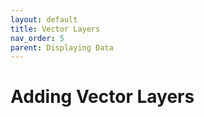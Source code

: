 ```yaml
---
layout: default
title: Vector Layers
nav_order: 5
parent: Displaying Data
---
```

# Adding Vector Layers